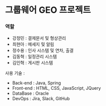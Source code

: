 <h1>그룹웨어 GEO 프로젝트</h1>

<h3>역할</h3>
<ul>
  <li>강정민 : 결제문서 및 형상관리</li>
  <li>최현아 : 메세지 및 알림</li>
  <li>정수용 : 인사 시스템 및 연차, 출결</li>
  <li>김동혁 : 일정관리 시스템</li>
  <li>김인혁 : 게시판 시스템</li>
</ul>


사용 기술 : 
  <ul>
    <li>Back-end : Java, Spring</li>
    <li>Front-end : HTML, CSS, JavaScript, JQuery</li>
    <li>DataBase : Oracle</li>
    <li>DevOps : Jira, Slack, GitHub</li>
  </ul>
